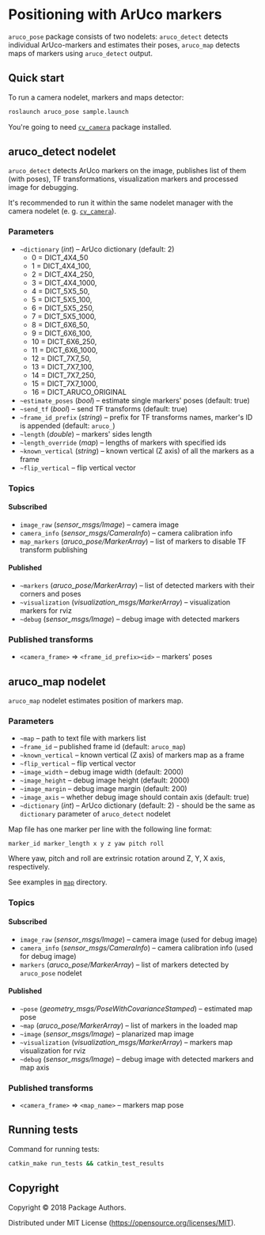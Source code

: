 # Positioning with ArUco markers

`aruco_pose` package consists of two nodelets: `aruco_detect` detects individual ArUco-markers and estimates their poses, `aruco_map` detects maps of markers using `aruco_detect` output.

## Quick start

To run a camera nodelet, markers and maps detector:

```bash
roslaunch aruco_pose sample.launch
```

You're going to need [`cv_camera`](http://wiki.ros.org/cv_camera) package installed.

## aruco_detect nodelet

`aruco_detect` detects ArUco markers on the image, publishes list of them (with poses), TF transformations, visualization markers and processed image for debugging.

It's recommended to run it within the same nodelet manager with the camera nodelet (e. g. [`cv_camera`](http://wiki.ros.org/cv_camera)).

### Parameters

* `~dictionary` (*int*) – ArUco dictionary (default: 2)
  * 0 = DICT_4X4_50
  * 1 = DICT_4X4_100,
  * 2 = DICT_4X4_250,
  * 3 = DICT_4X4_1000,
  * 4 = DICT_5X5_50,
  * 5 = DICT_5X5_100,
  * 6 = DICT_5X5_250,
  * 7 = DICT_5X5_1000,
  * 8 = DICT_6X6_50,
  * 9 = DICT_6X6_100,
  * 10 = DICT_6X6_250,
  * 11 = DICT_6X6_1000,
  * 12 = DICT_7X7_50,
  * 13 = DICT_7X7_100,
  * 14 = DICT_7X7_250,
  * 15 = DICT_7X7_1000,
  * 16 = DICT_ARUCO_ORIGINAL
* `~estimate_poses` (*bool*) – estimate single markers' poses (default: true)
* `~send_tf` (*bool*) – send TF transforms (default: true)
* `~frame_id_prefix` (*string*) – prefix for TF transforms names, marker's ID is appended (default: `aruco_`)
* `~length` (*double*) – markers' sides length
* `~length_override` (*map*) – lengths of markers with specified ids
* `~known_vertical` (*string*) – known vertical (Z axis) of all the markers as a frame
* `~flip_vertical` – flip vertical vector

### Topics

#### Subscribed

* `image_raw` (*sensor_msgs/Image*) – camera image
* `camera_info` (*sensor_msgs/CameraInfo*) – camera calibration info
* `map_markers` (*aruco_pose/MarkerArray*) – list of markers to disable TF transform publishing

#### Published

* `~markers` (*aruco_pose/MarkerArray*) – list of detected markers with their corners and poses
* `~visualization` (*visualization_msgs/MarkerArray*) – visualization markers for rviz
* `~debug` (*sensor_msgs/Image*) – debug image with detected markers

### Published transforms

* `<camera_frame>` => `<frame_id_prefix><id>` – markers' poses

## aruco_map nodelet

`aruco_map` nodelet estimates position of markers map.

### Parameters

* `~map` – path to text file with markers list
* `~frame_id` – published frame id (default: `aruco_map`)
* `~known_vertical` – known vertical (Z axis) of markers map as a frame
* `~flip_vertical` – flip vertical vector
* `~image_width` – debug image width (default: 2000)
* `~image_height` – debug image height (default: 2000)
* `~image_margin` – debug image margin (default: 200)
* `~image_axis` – whether debug image should contain axis (default: true)
* `~dictionary` (*int*) – ArUco dictionary (default: 2) - should be the same as `dictionary` parameter of `aruco_detect` nodelet

Map file has one marker per line with the following line format:

```
marker_id marker_length x y z yaw pitch roll
```

Where yaw, pitch and roll are extrinsic rotation around Z, Y, X axis, respectively.

See examples in [`map`](map/) directory.

### Topics

#### Subscribed

* `image_raw` (*sensor_msgs/Image*) – camera image (used for debug image)
* `camera_info` (*sensor_msgs/CameraInfo*) – camera calibration info (used for debug image)
* `markers` (*aruco_pose/MarkerArray*) – list of markers detected by `aruco_pose` nodelet

#### Published

* `~pose` (*geometry_msgs/PoseWithCovarianceStamped*) – estimated map pose
* `~map` (*aruco_pose/MarkerArray*) – list of markers in the loaded map
* `~image` (*sensor_msgs/Image*) – planarized map image
* `~visualization` (*visualization_msgs/MarkerArray*) – markers map visualization for rviz
* `~debug` (*sensor_msgs/Image*) – debug image with detected markers and map axis

### Published transforms

* `<camera_frame>` => `<map_name>` – markers map pose

## Running tests

Command for running tests:

```bash
catkin_make run_tests && catkin_test_results
```

## Copyright

Copyright © 2018 Package Authors.

Distributed under MIT License (https://opensource.org/licenses/MIT).
